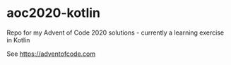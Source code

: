 # aoc2020-kotlin
Repo for my Advent of Code 2020 solutions - currently a learning exercise in Kotlin

See https://adventofcode.com

